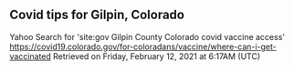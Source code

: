 ## Covid tips for Gilpin, Colorado

Yahoo Search for 'site:gov Gilpin County Colorado covid vaccine access'
https://covid19.colorado.gov/for-coloradans/vaccine/where-can-i-get-vaccinated
Retrieved on Friday, February 12, 2021 at 6:17AM (UTC)